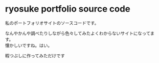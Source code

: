 # ryosuke portfolio source code
私のポートフォリオサイトのソースコードです。

なんやかんや調べたりしながら色々してみたよくわからないサイトになってます。<br>懐かしいですね。はい。

暇つぶしに作ってみただけです

